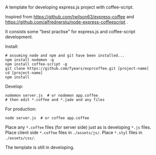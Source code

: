 A template for developing express.js project with coffee-script.

Inspired from https://github.com/twilson63/express-coffee and https://github.com/alfrednerstu/node-express-coffeescript .

It consists some "best practise" for express.js and coffee-script development.

Install:

```
# assuming node and npm and git have been installed...
npm install nodemon -g
npm install coffee-script -g
git clone https://github.com/fyears/exprcoffee.git [project-name]
cd [project-name]
npm install
```

Develop:

```
nodemon server.js  # or nodemon app.coffee
# then edit *.coffee and *.jade and any files
```

For production:

```
node server.js  # or coffee app.coffee
```

Place any `*.coffee` files (for server side) just as is developing `*.js` files. Place client side `*.coffee` files in `./assets/js/`. Place `*.styl` files in `./assets/css/`.

The template is still in developing.
